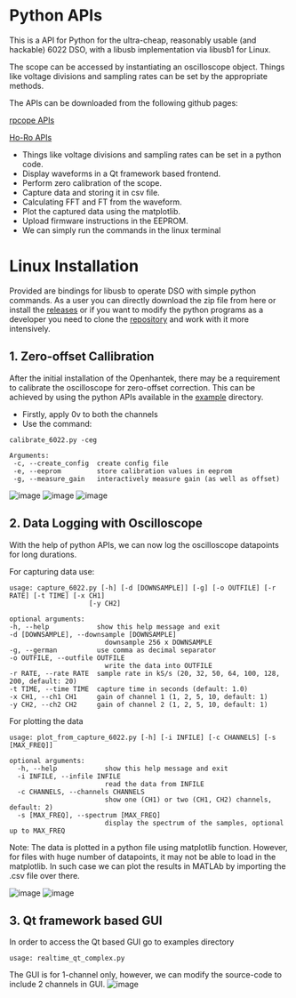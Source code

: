 # Python APIs

This is a API for Python for the ultra-cheap, reasonably usable (and hackable) 6022 DSO, with a libusb implementation via libusb1 for Linux.

The scope can be accessed by instantiating an oscilloscope object. Things like voltage divisions and sampling rates can be set by the appropriate methods.

The APIs can be downloaded from the following github pages:

[rpcope APIs](https://github.com/rpcope1/Hantek6022API)

[Ho-Ro APIs](https://github.com/Ho-Ro/Hantek6022API)

* Things like voltage divisions and sampling rates can be set in a python code. 
* Display waveforms in a Qt framework based frontend.
* Perform zero calibration of the scope.
* Capture data and storing it in csv file.
* Calculating FFT and FT from the waveform.
* Plot the captured data using the matplotlib.
* Upload firmware instructions in the EEPROM. 
* We can simply run the commands in the linux terminal


# Linux Installation

Provided are bindings for libusb to operate DSO with simple python commands. As a user you can directly download the zip file from here or install the [releases](https://github.com/Ho-Ro/Hantek6022API/releases) or if you want to modify the python programs as a developer you need to clone the [repository](https://github.com/Ho-Ro/Hantek6022API#linux-install) and work with it more intensively.


## 1. Zero-offset Callibration

After the initial installation of the Openhantek, there may be a requirement to  calibrate the oscilloscope for zero-offset correction. This can be achieved by using the python APIs available in the [example](https://github.com/Ho-Ro/Hantek6022API/tree/main/examples) directory.

* Firstly, apply 0v to both the channels
* Use the command:
```
calibrate_6022.py -ceg

Arguments:
 -c, --create_config  create config file
 -e, --eeprom         store calibration values in eeprom
 -g, --measure_gain   interactively measure gain (as well as offset)
```
![image](https://user-images.githubusercontent.com/51395566/187034446-1b27b63f-e1f4-4a6f-b900-6faeef44fa51.png)
![image](https://user-images.githubusercontent.com/51395566/187034415-9d139752-cd20-40d6-988d-a7b60ecb7a3d.png)
![image](https://user-images.githubusercontent.com/51395566/187034459-4e3aa58b-8570-4681-81a2-d368d9e8627c.png)


## 2. Data Logging with Oscilloscope

With the help of python APIs, we can now log the oscilloscope datapoints for long durations. 

For capturing data use:
```
usage: capture_6022.py [-h] [-d [DOWNSAMPLE]] [-g] [-o OUTFILE] [-r RATE] [-t TIME] [-x CH1]
                    [-y CH2]

optional arguments:
-h, --help            show this help message and exit
-d [DOWNSAMPLE], --downsample [DOWNSAMPLE]
                        downsample 256 x DOWNSAMPLE
-g, --german          use comma as decimal separator
-o OUTFILE, --outfile OUTFILE
                        write the data into OUTFILE
-r RATE, --rate RATE  sample rate in kS/s (20, 32, 50, 64, 100, 128, 200, default: 20)
-t TIME, --time TIME  capture time in seconds (default: 1.0)
-x CH1, --ch1 CH1     gain of channel 1 (1, 2, 5, 10, default: 1)
-y CH2, --ch2 CH2     gain of channel 2 (1, 2, 5, 10, default: 1)
```

For plotting the data
```
usage: plot_from_capture_6022.py [-h] [-i INFILE] [-c CHANNELS] [-s [MAX_FREQ]]

optional arguments:
  -h, --help            show this help message and exit
  -i INFILE, --infile INFILE
                        read the data from INFILE
  -c CHANNELS, --channels CHANNELS
                        show one (CH1) or two (CH1, CH2) channels, default: 2)
  -s [MAX_FREQ], --spectrum [MAX_FREQ]
                        display the spectrum of the samples, optional up to MAX_FREQ
```

Note: The data is plotted in a python file using matplotlib function. However, for files with huge number of datapoints, it may not be able to load in the matplotlib. In such case we can plot the results in MATLAb by importing the .csv file over there.

![image](https://user-images.githubusercontent.com/51395566/187034385-fcf029ca-e0a2-4394-8978-3c4d2be2b4fe.png)
![image](https://user-images.githubusercontent.com/51395566/187034397-5d250d5d-0358-4a4e-961e-a97fe8d5e293.png)


## 3. Qt framework based GUI

In order to access the Qt based GUI go to examples directory

```
usage: realtime_qt_complex.py
```
The GUI is for 1-channel only, however, we can modify the source-code to include 2 channels in GUI.
![image](https://user-images.githubusercontent.com/51395566/187034487-86ed04e3-807d-41e5-a805-e64349192d35.png)





